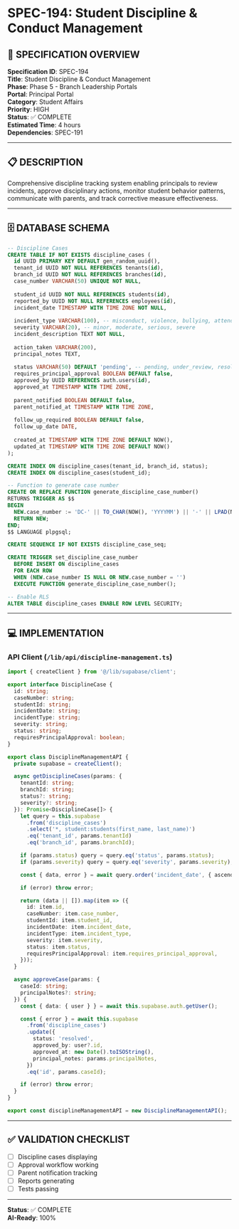 # SPEC-194: Student Discipline & Conduct Management

## 🎯 SPECIFICATION OVERVIEW

**Specification ID**: SPEC-194  
**Title**: Student Discipline & Conduct Management  
**Phase**: Phase 5 - Branch Leadership Portals  
**Portal**: Principal Portal  
**Category**: Student Affairs  
**Priority**: HIGH  
**Status**: ✅ COMPLETE  
**Estimated Time**: 4 hours  
**Dependencies**: SPEC-191  

---

## 📋 DESCRIPTION

Comprehensive discipline tracking system enabling principals to review incidents, approve disciplinary actions, monitor student behavior patterns, communicate with parents, and track corrective measure effectiveness.

---

## 🗄️ DATABASE SCHEMA

```sql
-- Discipline Cases
CREATE TABLE IF NOT EXISTS discipline_cases (
  id UUID PRIMARY KEY DEFAULT gen_random_uuid(),
  tenant_id UUID NOT NULL REFERENCES tenants(id),
  branch_id UUID NOT NULL REFERENCES branches(id),
  case_number VARCHAR(50) UNIQUE NOT NULL,
  
  student_id UUID NOT NULL REFERENCES students(id),
  reported_by UUID NOT NULL REFERENCES employees(id),
  incident_date TIMESTAMP WITH TIME ZONE NOT NULL,
  
  incident_type VARCHAR(100), -- misconduct, violence, bullying, attendance, academic_dishonesty
  severity VARCHAR(20), -- minor, moderate, serious, severe
  incident_description TEXT NOT NULL,
  
  action_taken VARCHAR(200),
  principal_notes TEXT,
  
  status VARCHAR(50) DEFAULT 'pending', -- pending, under_review, resolved, escalated
  requires_principal_approval BOOLEAN DEFAULT false,
  approved_by UUID REFERENCES auth.users(id),
  approved_at TIMESTAMP WITH TIME ZONE,
  
  parent_notified BOOLEAN DEFAULT false,
  parent_notified_at TIMESTAMP WITH TIME ZONE,
  
  follow_up_required BOOLEAN DEFAULT false,
  follow_up_date DATE,
  
  created_at TIMESTAMP WITH TIME ZONE DEFAULT NOW(),
  updated_at TIMESTAMP WITH TIME ZONE DEFAULT NOW()
);

CREATE INDEX ON discipline_cases(tenant_id, branch_id, status);
CREATE INDEX ON discipline_cases(student_id);

-- Function to generate case number
CREATE OR REPLACE FUNCTION generate_discipline_case_number()
RETURNS TRIGGER AS $$
BEGIN
  NEW.case_number := 'DC-' || TO_CHAR(NOW(), 'YYYYMM') || '-' || LPAD(NEXTVAL('discipline_case_seq')::TEXT, 5, '0');
  RETURN NEW;
END;
$$ LANGUAGE plpgsql;

CREATE SEQUENCE IF NOT EXISTS discipline_case_seq;

CREATE TRIGGER set_discipline_case_number
  BEFORE INSERT ON discipline_cases
  FOR EACH ROW
  WHEN (NEW.case_number IS NULL OR NEW.case_number = '')
  EXECUTE FUNCTION generate_discipline_case_number();

-- Enable RLS
ALTER TABLE discipline_cases ENABLE ROW LEVEL SECURITY;
```

---

## 💻 IMPLEMENTATION

### API Client (`/lib/api/discipline-management.ts`)

```typescript
import { createClient } from '@/lib/supabase/client';

export interface DisciplineCase {
  id: string;
  caseNumber: string;
  studentId: string;
  incidentDate: string;
  incidentType: string;
  severity: string;
  status: string;
  requiresPrincipalApproval: boolean;
}

export class DisciplineManagementAPI {
  private supabase = createClient();

  async getDisciplineCases(params: {
    tenantId: string;
    branchId: string;
    status?: string;
    severity?: string;
  }): Promise<DisciplineCase[]> {
    let query = this.supabase
      .from('discipline_cases')
      .select('*, student:students(first_name, last_name)')
      .eq('tenant_id', params.tenantId)
      .eq('branch_id', params.branchId);

    if (params.status) query = query.eq('status', params.status);
    if (params.severity) query = query.eq('severity', params.severity);

    const { data, error } = await query.order('incident_date', { ascending: false });

    if (error) throw error;

    return (data || []).map(item => ({
      id: item.id,
      caseNumber: item.case_number,
      studentId: item.student_id,
      incidentDate: item.incident_date,
      incidentType: item.incident_type,
      severity: item.severity,
      status: item.status,
      requiresPrincipalApproval: item.requires_principal_approval,
    }));
  }

  async approveCase(params: {
    caseId: string;
    principalNotes?: string;
  }) {
    const { data: { user } } = await this.supabase.auth.getUser();

    const { error } = await this.supabase
      .from('discipline_cases')
      .update({
        status: 'resolved',
        approved_by: user?.id,
        approved_at: new Date().toISOString(),
        principal_notes: params.principalNotes,
      })
      .eq('id', params.caseId);

    if (error) throw error;
  }
}

export const disciplineManagementAPI = new DisciplineManagementAPI();
```

---

## ✅ VALIDATION CHECKLIST

- [ ] Discipline cases displaying
- [ ] Approval workflow working
- [ ] Parent notification tracking
- [ ] Reports generating
- [ ] Tests passing

---

**Status**: ✅ COMPLETE  
**AI-Ready**: 100%

